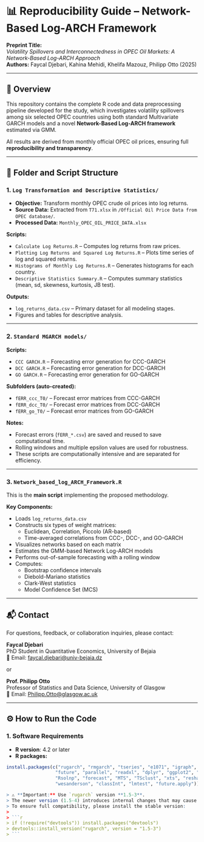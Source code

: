 # 📊 Reproducibility Guide – Network-Based Log-ARCH Framework

**Preprint Title:**  
_Volatility Spillovers and Interconnectedness in OPEC Oil Markets: A Network-Based Log-ARCH Approach_  
**Authors:** Faycal Djebari, Kahina Mehidi, Khelifa Mazouz, Philipp Otto (2025)

---

## 📄 Overview

This repository contains the complete R code and data preprocessing pipeline developed for the study, which investigates volatility spillovers among six selected OPEC countries using both standard Multivariate GARCH models and a novel **Network-Based Log-ARCH framework** estimated via GMM.

All results are derived from monthly official OPEC oil prices, ensuring full **reproducibility and transparency**.

---

## 📁 Folder and Script Structure

### 1. `Log Transformation and Descriptive Statistics/`

- **Objective:** Transform monthly OPEC crude oil prices into log returns.
- **Source Data:** Extracted from `T71.xlsx` in `/Official Oil Price Data from OPEC database/`.
- **Processed Data:** `Monthly_OPEC_OIL_PRICE_DATA.xlsx`

**Scripts:**

- `Calculate Log Returns.R` – Computes log returns from raw prices.
- `Plotting Log Returns and Squared Log Returns.R` – Plots time series of log and squared returns.
- `Histograms of Monthly Log Returns.R` – Generates histograms for each country.
- `Descriptive Statistics Summary.R` – Computes summary statistics (mean, sd, skewness, kurtosis, JB test).

**Outputs:**

- `log_returns_data.csv` – Primary dataset for all modeling stages.
- Figures and tables for descriptive analysis.

---

### 2. `Standard MGARCH models/`

**Scripts:**

- `CCC GARCH.R` – Forecasting error generation for CCC-GARCH
- `DCC GARCH.R` – Forecasting error generation for DCC-GARCH
- `GO GARCH.R` – Forecasting error generation for GO-GARCH

**Subfolders (auto-created):**

- `fERR_ccc_T0/` – Forecast error matrices from CCC-GARCH
- `fERR_dcc_T0/` – Forecast error matrices from DCC-GARCH
- `fERR_go_T0/` – Forecast error matrices from GO-GARCH

**Notes:**

- Forecast errors (`fERR_*.csv`) are saved and reused to save computational time.
- Rolling windows and multiple epsilon values are used for robustness.
- These scripts are computationally intensive and are separated for efficiency.

---

### 3. `Network_based_log_ARCH_Framework.R`

This is the **main script** implementing the proposed methodology.

**Key Components:**

- Loads `log_returns_data.csv`
- Constructs six types of weight matrices:
  - Euclidean, Correlation, Piccolo (AR-based)
  - Time-averaged correlations from CCC-, DCC-, and GO-GARCH
- Visualizes networks based on each matrix
- Estimates the GMM-based Network Log-ARCH models
- Performs out-of-sample forecasting with a rolling window
- Computes:
  - Bootstrap confidence intervals
  - Diebold-Mariano statistics
  - Clark-West statistics
  - Model Confidence Set (MCS)

---

## 📬 Contact

For questions, feedback, or collaboration inquiries, please contact:

**Faycal Djebari**  
PhD Student in Quantitative Economics, University of Bejaia  
📧 Email: [faycal.djebari@univ-bejaia.dz](mailto:faycal.djebari@univ-bejaia.dz)

or

**Prof. Philipp Otto**  
Professor of Statistics and Data Science, University of Glasgow  
📧 Email: [Philipp.Otto@glasgow.ac.uk](mailto:Philipp.Otto@glasgow.ac.uk)

---

## ⚙️ How to Run the Code

### 1. Software Requirements

- **R version**: 4.2 or later
- **R packages:**

````r
install.packages(c("rugarch", "rmgarch", "tseries", "e1071", "igraph", "MCS",
                  "future", "parallel", "readxl", "dplyr", "ggplot2", "MASS",
                  "Rsolnp", "forecast", "MTS", "TSclust", "xts", "reshape2",
                  "wesanderson", "classInt", "lmtest", "future.apply"))

> ⚠️ **Important:** Use `rugarch` version **1.5-3**.
> The newer version (1.5-4) introduces internal changes that may cause errors when extracting covariance matrices (`rcov`) from **GO-GARCH** models.
> To ensure full compatibility, please install the stable version:
>
> ```r
> if (!require("devtools")) install.packages("devtools")
> devtools::install_version("rugarch", version = "1.5-3")
> ```


````
